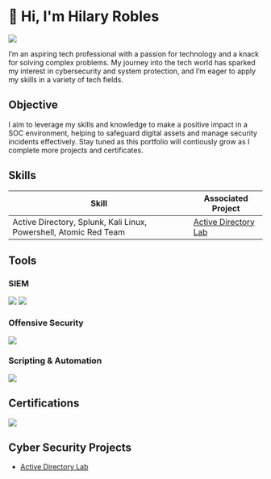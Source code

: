 # 👋 Hi, I'm Hilary Robles
  <a href="https://www.linkedin.com/in/hillary-robles"><img src="https://img.shields.io/badge/-LinkedIn-0072b1?&style=for-the-badge&logo=linkedin&logoColor=white" /></a>

I’m an aspiring tech professional with a passion for technology and a knack for solving complex problems. My journey into the tech world has sparked my interest in cybersecurity and system protection, and I’m eager to apply my skills in a variety of tech fields. 

## Objective

I aim to leverage my skills and knowledge to make a positive impact in a SOC environment, helping to safeguard digital assets and manage security incidents effectively. Stay tuned as this portfolio will contiously grow as I complete more projects and certificates.

## Skills

| Skill                                         | Associated Project         |
|-----------------------------------------------|----------------------------|
| Active Directory, Splunk, Kali Linux, Powershell, Atomic Red Team | <a href="https://github.com/hackingprincesa/Active-Directory-Lab">Active Directory Lab</a>|

## Tools

### SIEM
<div>
    <img src="https://img.shields.io/badge/-Splunk-000000?&style=for-the-badge&logo=Splunk&logoColor=white" />
    <img src="https://img.shields.io/badge/-Elastic-005571?&style=for-the-badge&logo=Elastic&logoColor=white" />
</div>

### Offensive Security

<div>
    <img src="https://img.shields.io/badge/Kali-268BEE?style=for-the-badge&logo=kalilinux&logoColor=white" />
</div>

### Scripting & Automation
<div>
  <img src="https://img.shields.io/badge/PowerShell-%235391FE.svg?style=for-the-badge&logo=powershell&logoColor=white" />
</div>

## Certifications
<div>
<img src="https://img.shields.io/badge/-Security%2B-FF0000?&style=for-the-badge&logo=CompTIA&logoColor=white" />
</div>

## Cyber Security Projects
- <a href="https://github.com/hackingprincesa/Active-Directory-Lab">Active Directory Lab</a>

